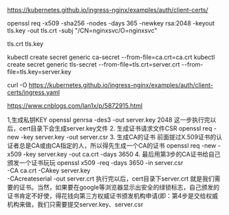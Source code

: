 https://kubernetes.github.io/ingress-nginx/examples/auth/client-certs/

openssl req -x509 -sha256 -nodes -days 365 -newkey rsa:2048 -keyout tls.key -out tls.crt -subj "/CN=nginxsvc/O=nginxsvc"

tls.crt         tls.key

kubectl create secret generic ca-secret --from-file=ca.crt=ca.crt
kubectl create secret generic tls-secret --from-file=tls.crt=server.crt --from-file=tls.key=server.key

curl -O https://kubernetes.github.io/ingress-nginx/examples/auth/client-certs/ingress.yaml

https://www.cnblogs.com/lan1x/p/5872915.html

1,生成私钥KEY
openssl genrsa -des3 -out server.key 2048
这一步执行完以后，cert目录下会生成server.key文件
2. 生成证书请求文件CSR
openssl req -new -key server.key -out server.csr
3. 生成CA的证书
前面提过X.509证书的认证者总是CA或由CA指定的人，所以得先生成一个CA的证书
openssl req -new -x509 -key server.key -out ca.crt -days 3650
4. 最后用第3步的CA证书给自己颁发一个证书玩玩
openssl x509 -req -days 3650 -in server.csr \
  -CA ca.crt -CAkey server.key \
  -CAcreateserial -out server.crt
执行完以后，cert目录下server.crt 就是我们需要的证书。当然，如果要在google等浏览器显示出安全的绿锁标志，自己颁发的证书肯定不好使，得花钱向第三方权威证书颁发机构申请(即：第4步是交给权威机构来做，我们只需要提交server.key、server.csr